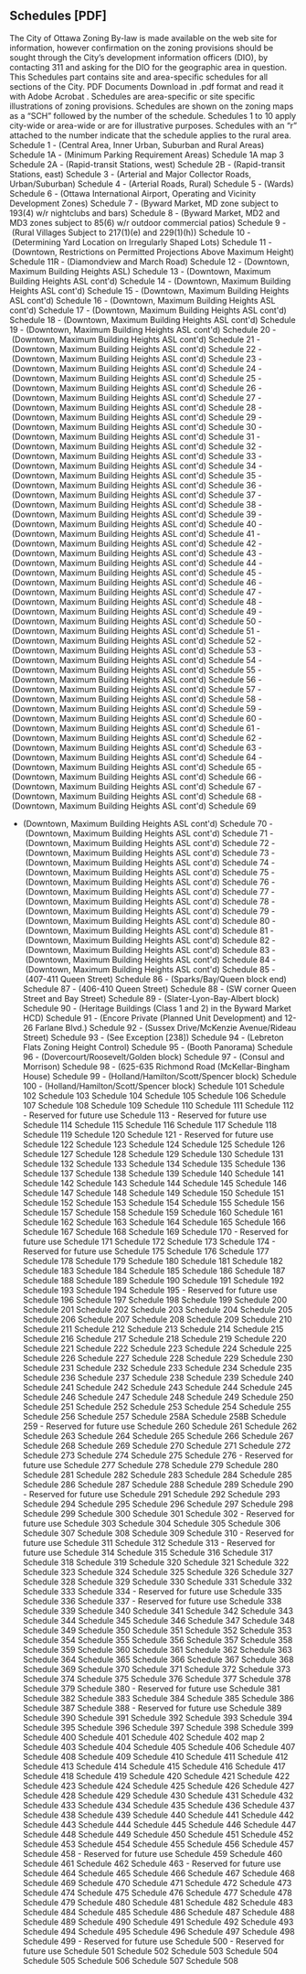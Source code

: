 ## Schedules [PDF]

The City of Ottawa Zoning By-law is made available on the web site for information, however confirmation on the zoning provisions should be sought through the City’s development information officers (DIO), by contacting 311 and asking for the DIO for the geographic area in question.
This Schedules part contains site and area-specific schedules for all sections of the City.
PDF Documents
Download in .pdf format and read it with
Adobe Acrobat
.
Schedules are area-specific or site specific illustrations of zoning provisions. Schedules are shown on the zoning maps as a “SCH” followed by the number of the schedule. Schedules 1 to 10 apply city-wide or area-wide or are for illustrative purposes. Schedules with an “r” attached to the number indicate that the schedule applies to the rural area.
Schedule 1
- (Central Area, Inner Urban, Suburban and Rural Areas)
Schedule 1A
- (Minimum Parking Requirement Areas)
Schedule 1A map 3
Schedule 2A
- (Rapid-transit Stations, west)
Schedule 2B
- (Rapid-transit Stations, east)
Schedule 3
- (Arterial and Major Collector Roads, Urban/Suburban)
Schedule 4
- (Arterial Roads, Rural)
Schedule 5
- (Wards)
Schedule 6
- (Ottawa International Airport, Operating and Vicinity Development Zones)
Schedule 7
- (Byward Market, MD zone subject to 193(4) w/r nightclubs and bars)
Schedule 8
- (Byward Market, MD2 and MD3 zones subject to 85(6) w/r outdoor commercial patios)
Schedule 9
- (Rural Villages Subject to 217(1)(e) and 229(1)(h))
Schedule 10
- (Determining Yard Location on Irregularly Shaped Lots)
Schedule 11
- (Downtown, Restrictions on Permitted Projections Above Maximum Height)
Schedule 11R
- (Diamondview and March Road)
Schedule 12
- (Downtown, Maximum Building Heights ASL)
Schedule 13
- (Downtown, Maximum Building Heights ASL cont'd)
Schedule 14
- (Downtown, Maximum Building Heights ASL cont'd)
Schedule 15
- (Downtown, Maximum Building Heights ASL cont'd)
Schedule 16
- (Downtown, Maximum Building Heights ASL cont'd)
Schedule 17
- (Downtown, Maximum Building Heights ASL cont'd)
Schedule 18
- (Downtown, Maximum Building Heights ASL cont'd)
Schedule 19
- (Downtown, Maximum Building Heights ASL cont'd)
Schedule 20
- (Downtown, Maximum Building Heights ASL cont'd)
Schedule 21
- (Downtown, Maximum Building Heights ASL cont'd)
Schedule 22
- (Downtown, Maximum Building Heights ASL cont'd)
Schedule 23
- (Downtown, Maximum Building Heights ASL cont'd)
Schedule 24
- (Downtown, Maximum Building Heights ASL cont'd)
Schedule 25
- (Downtown, Maximum Building Heights ASL cont'd)
Schedule 26
- (Downtown, Maximum Building Heights ASL cont'd)
Schedule 27
- (Downtown, Maximum Building Heights ASL cont'd)
Schedule 28
- (Downtown, Maximum Building Heights ASL cont'd)
Schedule 29
- (Downtown, Maximum Building Heights ASL cont'd)
Schedule 30
- (Downtown, Maximum Building Heights ASL cont'd)
Schedule 31
- (Downtown, Maximum Building Heights ASL cont'd)
Schedule 32
- (Downtown, Maximum Building Heights ASL cont'd)
Schedule 33
- (Downtown, Maximum Building Heights ASL cont'd)
Schedule 34
- (Downtown, Maximum Building Heights ASL cont'd)
Schedule 35
- (Downtown, Maximum Building Heights ASL cont'd)
Schedule 36
- (Downtown, Maximum Building Heights ASL cont'd)
Schedule 37
- (Downtown, Maximum Building Heights ASL cont'd)
Schedule 38
- (Downtown, Maximum Building Heights ASL cont'd)
Schedule 39
- (Downtown, Maximum Building Heights ASL cont'd)
Schedule 40
- (Downtown, Maximum Building Heights ASL cont'd)
Schedule 41
- (Downtown, Maximum Building Heights ASL cont'd)
Schedule 42
- (Downtown, Maximum Building Heights ASL cont'd)
Schedule 43
- (Downtown, Maximum Building Heights ASL cont'd)
Schedule 44
- (Downtown, Maximum Building Heights ASL cont'd)
Schedule 45
- (Downtown, Maximum Building Heights ASL cont'd)
Schedule 46
- (Downtown, Maximum Building Heights ASL cont'd)
Schedule 47
- (Downtown, Maximum Building Heights ASL cont'd)
Schedule 48
- (Downtown, Maximum Building Heights ASL cont'd)
Schedule 49
- (Downtown, Maximum Building Heights ASL cont'd)
Schedule 50
- (Downtown, Maximum Building Heights ASL cont'd)
Schedule 51
- (Downtown, Maximum Building Heights ASL cont'd)
Schedule 52
- (Downtown, Maximum Building Heights ASL cont'd)
Schedule 53
- (Downtown, Maximum Building Heights ASL cont'd)
Schedule 54
- (Downtown, Maximum Building Heights ASL cont'd)
Schedule 55
- (Downtown, Maximum Building Heights ASL cont'd)
Schedule 56
- (Downtown, Maximum Building Heights ASL cont'd)
Schedule 57
- (Downtown, Maximum Building Heights ASL cont'd)
Schedule 58
- (Downtown, Maximum Building Heights ASL cont'd)
Schedule 59
- (Downtown, Maximum Building Heights ASL cont'd)
Schedule 60
- (Downtown, Maximum Building Heights ASL cont'd)
Schedule 61
- (Downtown, Maximum Building Heights ASL cont'd)
Schedule 62
- (Downtown, Maximum Building Heights ASL cont'd)
Schedule 63
- (Downtown, Maximum Building Heights ASL cont'd)
Schedule 64
- (Downtown, Maximum Building Heights ASL cont'd)
Schedule 65
- (Downtown, Maximum Building Heights ASL cont'd)
Schedule 66
- (Downtown, Maximum Building Heights ASL cont'd)
Schedule 67
- (Downtown, Maximum Building Heights ASL cont'd)
Schedule 68
- (Downtown, Maximum Building Heights ASL cont'd)
Schedule 69
- (Downtown, Maximum Building Heights ASL cont'd)
Schedule 70
- (Downtown, Maximum Building Heights ASL cont'd)
Schedule 71
- (Downtown, Maximum Building Heights ASL cont'd)
Schedule 72
- (Downtown, Maximum Building Heights ASL cont'd)
Schedule 73
- (Downtown, Maximum Building Heights ASL cont'd)
Schedule 74
- (Downtown, Maximum Building Heights ASL cont'd)
Schedule 75
- (Downtown, Maximum Building Heights ASL cont'd)
Schedule 76
- (Downtown, Maximum Building Heights ASL cont'd)
Schedule 77
- (Downtown, Maximum Building Heights ASL cont'd)
Schedule 78
- (Downtown, Maximum Building Heights ASL cont'd)
Schedule 79
- (Downtown, Maximum Building Heights ASL cont'd)
Schedule 80
- (Downtown, Maximum Building Heights ASL cont'd)
Schedule 81
- (Downtown, Maximum Building Heights ASL cont'd)
Schedule 82
- (Downtown, Maximum Building Heights ASL cont'd)
Schedule 83
- (Downtown, Maximum Building Heights ASL cont'd)
Schedule 84
- (Downtown, Maximum Building Heights ASL cont'd)
Schedule 85
- (407-411 Queen Street)
Schedule 86
- (Sparks/Bay/Queen block end)
Schedule 87
- (406-410 Queen Street)
Schedule 88
- (SW corner Queen Street and Bay Street)
Schedule 89
- (Slater-Lyon-Bay-Albert block)
Schedule 90
- (Heritage Buildings (Class 1 and 2) in the Byward Market HCD)
Schedule 91
- (Encore Private (Planned Unit Development) and 12-26 Farlane Blvd.)
Schedule 92
- (Sussex Drive/McKenzie Avenue/Rideau Street)
Schedule 93
- (See Exception [238])
Schedule 94
- (Lebreton Flats Zoning Height Control)
Schedule 95
- (Booth Panorama)
Schedule 96
- (Dovercourt/Roosevelt/Golden block)
Schedule 97
- (Consul and Morrison)
Schedule 98
- (625-635 Richmond Road (McKellar-Bingham House)
Schedule 99
- (Holland/Hamilton/Scott/Spencer block)
Schedule 100
- (Holland/Hamilton/Scott/Spencer block)
Schedule 101
Schedule 102
Schedule 103
Schedule 104
Schedule 105
Schedule 106
Schedule 107
Schedule 108
Schedule 109
Schedule 110
Schedule 111
Schedule 112 - Reserved for future use
Schedule 113 - Reserved for future use
Schedule 114
Schedule 115
Schedule 116
Schedule 117
Schedule 118
Schedule 119
Schedule 120
Schedule 121 - Reserved for future use
Schedule 122
Schedule 123
Schedule 124
Schedule 125
Schedule 126
Schedule 127
Schedule 128
Schedule 129
Schedule 130
Schedule 131
Schedule 132
Schedule 133
Schedule 134
Schedule 135
Schedule 136
Schedule 137
Schedule 138
Schedule 139
Schedule 140
Schedule 141
Schedule 142
Schedule 143
Schedule 144
Schedule 145
Schedule 146
Schedule 147
Schedule 148
Schedule 149
Schedule 150
Schedule 151
Schedule 152
Schedule 153
Schedule 154
Schedule 155
Schedule 156
Schedule 157
Schedule 158
Schedule 159
Schedule 160
Schedule 161
Schedule 162
Schedule 163
Schedule 164
Schedule 165
Schedule 166
Schedule 167
Schedule 168
Schedule 169
Schedule 170 - Reserved for future use
Schedule 171
Schedule 172
Schedule 173
Schedule 174 - Reserved for future use
Schedule 175
Schedule 176
Schedule 177
Schedule 178
Schedule 179
Schedule 180
Schedule 181
Schedule 182
Schedule 183
Schedule 184
Schedule 185
Schedule 186
Schedule 187
Schedule 188
Schedule 189
Schedule 190
Schedule 191
Schedule 192
Schedule 193
Schedule 194
Schedule 195 - Reserved for future use
Schedule 196
Schedule 197
Schedule 198
Schedule 199
Schedule 200
Schedule 201
Schedule 202
Schedule 203
Schedule 204
Schedule 205
Schedule 206
Schedule 207
Schedule 208
Schedule 209
Schedule 210
Schedule 211
Schedule 212
Schedule 213
Schedule 214
Schedule 215
Schedule 216
Schedule 217
Schedule 218
Schedule 219
Schedule 220
Schedule 221
Schedule 222
Schedule 223
Schedule 224
Schedule 225
Schedule 226
Schedule 227
Schedule 228
Schedule 229
Schedule 230
Schedule 231
Schedule 232
Schedule 233
Schedule 234
Schedule 235
Schedule 236
Schedule 237
Schedule 238
Schedule 239
Schedule 240
Schedule 241
Schedule 242
Schedule 243
Schedule 244
Schedule 245
Schedule 246
Schedule 247
Schedule 248
Schedule 249
Schedule 250
Schedule 251
Schedule 252
Schedule 253
Schedule 254
Schedule 255
Schedule 256
Schedule 257
Schedule 258A
Schedule 258B
Schedule 259 - Reserved for future use
Schedule 260
Schedule 261
Schedule 262
Schedule 263
Schedule 264
Schedule 265
Schedule 266
Schedule 267
Schedule 268
Schedule 269
Schedule 270
Schedule 271
Schedule 272
Schedule 273
Schedule 274
Schedule 275
Schedule 276 - Reserved for future use
Schedule 277
Schedule 278
Schedule 279
Schedule 280
Schedule 281
Schedule 282
Schedule 283
Schedule 284
Schedule 285
Schedule 286
Schedule 287
Schedule 288
Schedule 289
Schedule 290 - Reserved for future use
Schedule 291
Schedule 292
Schedule 293
Schedule 294
Schedule 295
Schedule 296
Schedule 297
Schedule 298
Schedule 299
Schedule 300
Schedule 301
Schedule 302 - Reserved for future use
Schedule 303
Schedule 304
Schedule 305
Schedule 306
Schedule 307
Schedule 308
Schedule 309
Schedule 310 - Reserved for future use
Schedule 311
Schedule 312
Schedule 313 - Reserved for future use
Schedule 314
Schedule 315
Schedule 316
Schedule 317
Schedule 318
Schedule 319
Schedule 320
Schedule 321
Schedule 322
Schedule 323
Schedule 324
Schedule 325
Schedule 326
Schedule 327
Schedule 328
Schedule 329
Schedule 330
Schedule 331
Schedule 332
Schedule 333
Schedule 334 - Reserved for future use
Schedule 335
Schedule 336
Schedule 337 - Reserved for future use
Schedule 338
Schedule 339
Schedule 340
Schedule 341
Schedule 342
Schedule 343
Schedule 344
Schedule 345
Schedule 346
Schedule 347
Schedule 348
Schedule 349
Schedule 350
Schedule 351
Schedule 352
Schedule 353
Schedule 354
Schedule 355
Schedule 356
Schedule 357
Schedule 358
Schedule 359
Schedule 360
Schedule 361
Schedule 362
Schedule 363
Schedule 364
Schedule 365
Schedule 366
Schedule 367
Schedule 368
Schedule 369
Schedule 370
Schedule 371
Schedule 372
Schedule 373
Schedule 374
Schedule 375
Schedule 376
Schedule 377
Schedule 378
Schedule 379
Schedule 380 - Reserved for future use
Schedule 381
Schedule 382
Schedule 383
Schedule 384
Schedule 385
Schedule 386
Schedule 387
Schedule 388 - Reserved for future use
Schedule 389
Schedule 390
Schedule 391
Schedule 392
Schedule 393
Schedule 394
Schedule 395
Schedule 396
Schedule 397
Schedule 398
Schedule 399
Schedule 400
Schedule 401
Schedule 402
Schedule 402 map 2
Schedule 403
Schedule 404
Schedule 405
Schedule 406
Schedule 407
Schedule 408
Schedule 409
Schedule 410
Schedule 411
Schedule 412
Schedule 413
Schedule 414
Schedule 415
Schedule 416
Schedule 417
Schedule 418
Schedule 419
Schedule 420
Schedule 421
Schedule 422
Schedule 423
Schedule 424
Schedule 425
Schedule 426
Schedule 427
Schedule 428
Schedule 429
Schedule 430
Schedule 431
Schedule 432
Schedule 433
Schedule 434
Schedule 435
Schedule 436
Schedule 437
Schedule 438
Schedule 439
Schedule 440
Schedule 441
Schedule 442
Schedule 443
Schedule 444
Schedule 445
Schedule 446
Schedule 447
Schedule 448
Schedule 449
Schedule 450
Schedule 451
Schedule 452
Schedule 453
Schedule 454
Schedule 455
Schedule 456
Schedule 457
Schedule 458 - Reserved for future use
Schedule 459
Schedule 460
Schedule 461
Schedule 462
Schedule 463 - Reserved for future use
Schedule 464
Schedule 465
Schedule 466
Schedule 467
Schedule 468
Schedule 469
Schedule 470
Schedule 471
Schedule 472
Schedule 473
Schedule 474
Schedule 475
Schedule 476
Schedule 477
Schedule 478
Schedule 479
Schedule 480
Schedule 481
Schedule 482
Schedule 483
Schedule 484
Schedule 485
Schedule 486
Schedule 487
Schedule 488
Schedule 489
Schedule 490
Schedule 491
Schedule 492
Schedule 493
Schedule 494
Schedule 495
Schedule 496
Schedule 497
Schedule 498
Schedule 499 - Reserved for future use
Schedule 500 - Reserved for future use
Schedule 501
Schedule 502
Schedule 503
Schedule 504
Schedule 505
Schedule 506
Schedule 507
Schedule 508